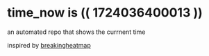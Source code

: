 # time_now is (( 1724036400013 ))

an automated repo that shows the currnent time

inspired by [breakingheatmap](https://github.com/breakingheatmap/breakingheatmap)